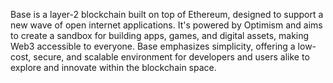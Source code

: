 Base is a layer-2 blockchain built on top of Ethereum, designed to support a new wave of open internet applications. It's powered by Optimism and aims to create a sandbox for building apps, games, and digital assets, making Web3 accessible to everyone. Base emphasizes simplicity, offering a low-cost, secure, and scalable environment for developers and users alike to explore and innovate within the blockchain space.
